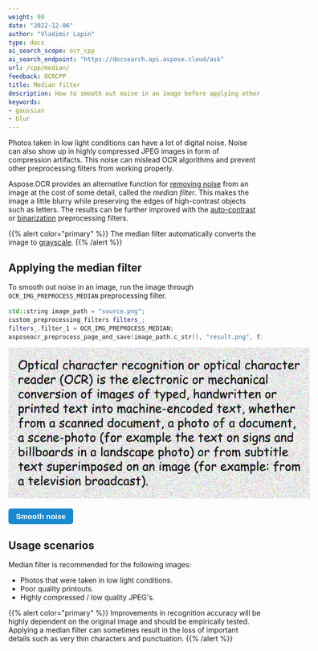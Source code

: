 ```yaml
---
weight: 90
date: "2022-12-06"
author: "Vladimir Lapin"
type: docs
ai_search_scope: ocr_cpp
ai_search_endpoint: "https://docsearch.api.aspose.cloud/ask"
url: /cpp/median/
feedback: OCRCPP
title: Median filter
description: How to smooth out noise in an image before applying other preprocessing filters or performing OCR.
keywords:
- gaussian
- blur
---
```


<style>
	button {
		cursor: pointer;
		margin-right: 20px;
		padding: 7px 15px;
		border: none;
		border-radius: 5px;
		background-color: #1a89d0;
		font-weight: 700;
		font-size: 15px;
		color: #ffffff;
	}

	button:hover {
		background-color: #3071a9;
	}

	button:focus {
		outline: none;
	}

	.duo {
		position: relative;
		width: 600px;
		height: 300px;
		margin-bottom: 20px;
	}

	.duo > img {
		position: absolute;
	}
</style>

Photos taken in low light conditions can have a lot of digital noise. Noise can also show up in highly compressed JPEG images in form of compression artifacts. This noise can mislead OCR algorithms and prevent other preprocessing filters from working properly.

Aspose.OCR provides an alternative function for [removing noise](/ocr/cpp/denoise/) from an image at the cost of some detail, called the _median filter_. This makes the image a little blurry while preserving the edges of high-contrast objects such as letters. The results can be further improved with the [auto-contrast](/ocr/cpp/contrast/) or [binarization](/ocr/cpp/binarization/) preprocessing filters.

{{% alert color="primary" %}} 
The median filter automatically converts the image to [grayscale](/ocr/cpp/grayscale/).
{{% /alert %}}

## Applying the median filter

To smooth out noise in an image, run the image through `OCR_IMG_PREPROCESS_MEDIAN` preprocessing filter.

```cpp
std::string image_path = "source.png";
custom_preprocessing_filters filters_;
filters_.filter_1 = OCR_IMG_PREPROCESS_MEDIAN;
asposeocr_preprocess_page_and_save(image_path.c_str(), "result.png", filters_);
```

<div class="duo">
	<img src="origin.png" alt="Noisy image" />
	<img src="result.png" alt="Smooth noise" style="display: none;" />
</div>
<button onclick="triggerSkew(this)">Smooth noise</button>
<script>
	function triggerSkew(obj)
	{
		let images = $(".duo > img");
		let skewed = images.eq(0).is(":visible");
		if(skewed)
		{
			images.eq(1).show(200);
			images.eq(0).hide(200);
			$(obj).text("Revert to original image");
		}
		else
		{
			images.eq(0).show(200);
			images.eq(1).hide(200);
			$(obj).text("Smooth noise");
		}
	}
</script>

## Usage scenarios

Median filter is recommended for the following images:

- Photos that were taken in low light conditions.
- Poor quality printouts.
- Highly compressed / low quality JPEG's.

{{% alert color="primary" %}}
Improvements in recognition accuracy will be highly dependent on the original image and should be empirically tested. Applying a median filter can sometimes result in the loss of important details such as very thin characters and punctuation.
{{% /alert %}}
